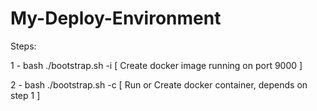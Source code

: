 # My-Deploy-Environment

Steps:

1 - bash ./bootstrap.sh -i [ Create docker image running on port 9000 ]

2 - bash ./bootstrap.sh -c  [ Run or Create docker container, depends on step 1 ]


